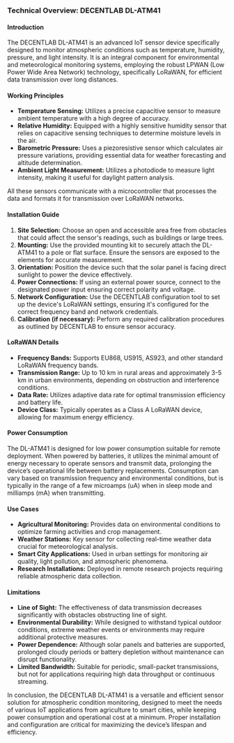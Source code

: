 ### Technical Overview: DECENTLAB DL-ATM41

#### Introduction
The DECENTLAB DL-ATM41 is an advanced IoT sensor device specifically designed to monitor atmospheric conditions such as temperature, humidity, pressure, and light intensity. It is an integral component for environmental and meteorological monitoring systems, employing the robust LPWAN (Low Power Wide Area Network) technology, specifically LoRaWAN, for efficient data transmission over long distances.

#### Working Principles
- **Temperature Sensing:** Utilizes a precise capacitive sensor to measure ambient temperature with a high degree of accuracy.
- **Relative Humidity:** Equipped with a highly sensitive humidity sensor that relies on capacitive sensing techniques to determine moisture levels in the air.
- **Barometric Pressure:** Uses a piezoresistive sensor which calculates air pressure variations, providing essential data for weather forecasting and altitude determination.
- **Ambient Light Measurement:** Utilizes a photodiode to measure light intensity, making it useful for daylight pattern analysis.

All these sensors communicate with a microcontroller that processes the data and formats it for transmission over LoRaWAN networks.

#### Installation Guide
1. **Site Selection:** Choose an open and accessible area free from obstacles that could affect the sensor's readings, such as buildings or large trees.
2. **Mounting:** Use the provided mounting kit to securely attach the DL-ATM41 to a pole or flat surface. Ensure the sensors are exposed to the elements for accurate measurement.
3. **Orientation:** Position the device such that the solar panel is facing direct sunlight to power the device effectively.
4. **Power Connections:** If using an external power source, connect to the designated power input ensuring correct polarity and voltage.
5. **Network Configuration:** Use the DECENTLAB configuration tool to set up the device's LoRaWAN settings, ensuring it's configured for the correct frequency band and network credentials.
6. **Calibration (if necessary):** Perform any required calibration procedures as outlined by DECENTLAB to ensure sensor accuracy.

#### LoRaWAN Details
- **Frequency Bands:** Supports EU868, US915, AS923, and other standard LoRaWAN frequency bands.
- **Transmission Range:** Up to 10 km in rural areas and approximately 3-5 km in urban environments, depending on obstruction and interference conditions.
- **Data Rate:** Utilizes adaptive data rate for optimal transmission efficiency and battery life.
- **Device Class:** Typically operates as a Class A LoRaWAN device, allowing for maximum energy efficiency.

#### Power Consumption
The DL-ATM41 is designed for low power consumption suitable for remote deployment. When powered by batteries, it utilizes the minimal amount of energy necessary to operate sensors and transmit data, prolonging the device’s operational life between battery replacements. Consumption can vary based on transmission frequency and environmental conditions, but is typically in the range of a few microamps (uA) when in sleep mode and milliamps (mA) when transmitting.

#### Use Cases
- **Agricultural Monitoring:** Provides data on environmental conditions to optimize farming activities and crop management.
- **Weather Stations:** Key sensor for collecting real-time weather data crucial for meteorological analysis.
- **Smart City Applications:** Used in urban settings for monitoring air quality, light pollution, and atmospheric phenomena.
- **Research Installations:** Deployed in remote research projects requiring reliable atmospheric data collection.

#### Limitations
- **Line of Sight:** The effectiveness of data transmission decreases significantly with obstacles obstructing line of sight.
- **Environmental Durability:** While designed to withstand typical outdoor conditions, extreme weather events or environments may require additional protective measures.
- **Power Dependence:** Although solar panels and batteries are supported, prolonged cloudy periods or battery depletion without maintenance can disrupt functionality.
- **Limited Bandwidth:** Suitable for periodic, small-packet transmissions, but not for applications requiring high data throughput or continuous streaming.
  
In conclusion, the DECENTLAB DL-ATM41 is a versatile and efficient sensor solution for atmospheric condition monitoring, designed to meet the needs of various IoT applications from agriculture to smart cities, while keeping power consumption and operational cost at a minimum. Proper installation and configuration are critical for maximizing the device’s lifespan and efficiency.